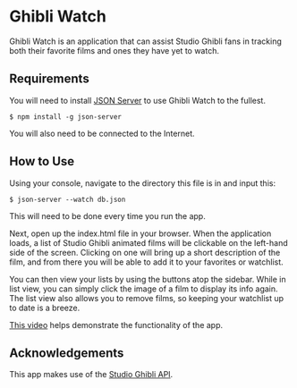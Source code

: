 # Ghibli Watch

Ghibli Watch is an application that can assist Studio Ghibli fans in tracking both their favorite films and ones they have yet to watch.

## Requirements

You will need to install [JSON Server](https://www.npmjs.com/package/json-server) to use Ghibli Watch to the fullest.

```console
$ npm install -g json-server
```

You will also need to be connected to the Internet.

## How to Use

Using your console, navigate to the directory this file is in and input this:

```console
$ json-server --watch db.json
```

This will need to be done every time you run the app.

Next, open up the index.html file in your browser.
When the application loads, a list of Studio Ghibli animated films will be clickable on the left-hand side of the screen.
Clicking on one will bring up a short description of the film, and from there you will be able to add it to your favorites or watchlist.

You can then view your lists by using the buttons atop the sidebar. While in list view, you can simply click the image of a film to display its info again. The list view also allows you to remove films, so keeping your watchlist up to date is a breeze.

[This video](https://youtu.be/GUnEGkP5Dsg) helps demonstrate the functionality of the app.

## Acknowledgements

This app makes use of the [Studio Ghibli API](https://www.npmjs.com/package/json-server).
